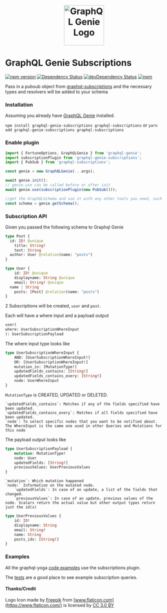 <h1 align="center">
	<img width="128px" src="https://raw.githubusercontent.com/genie-team/graphql-genie/master/resources/logo.svg?sanitize=true" alt="GraphQL Genie Logo">
</h1>

# GraphQL Genie Subscriptions

[![npm version](https://img.shields.io/npm/v/graphql-genie-subscriptions.svg)](https://www.npmjs.com/package/graphql-genie-subscriptions)
[![Dependency Status](https://david-dm.org/genie-team/graphql-genie-subscriptions.svg)](https://david-dm.org/genie-team/graphql-genie-subscriptions)
[![devDependency Status](https://david-dm.org/genie-team/graphql-genie-subscriptions/dev-status.svg)](https://david-dm.org/genie-team/graphql-genie-subscriptions/?type=dev)
[![npm](https://img.shields.io/npm/l/graphql-genie-subscriptions.svg)](https://github.com/genie-team/graphql-genie-subscriptions/blob/master/LICENSE)

Pass in a pubsub object from [graphql-subscriptions](https://github.com/apollographql/graphql-subscriptions) and the necessary types and resolvers will be added to your schema

### Installation
Assuming you already have [GraphQL Genie](https://github.com/genie-team/graphql-genie) installed.

`npm install graphql-genie-subscriptions graphql-subscriptions` or `yarn add graphql-genie-subscriptions graphql-subscriptions`


### Enable plugin

```js
import { FortuneOptions, GraphQLGenie } from 'graphql-genie';
import subscriptionPlugin from 'graphql-genie-subscriptions';
import { PubSub } from 'graphql-subscriptions';

const genie = new GraphQLGenie(...args);

await genie.init();
// genie.use can be called before or after init
await genie.use(subscriptionPlugin(new PubSub())); 

//get the GraphQLSchema and use it with any other tools you need, such as subscriptions-transport-ws
const schema = genie.getSchema();
```

### Subscription API

Given you passed the following schema to Graphql Genie

```graphql
type Post {
  id: ID! @unique
	title: String!
	text: String
  author: User @relation(name: "posts")
}

type User {
	id: ID! @unique
	displayname: String @unique
	email: String! @unique
  name : String 
	posts: [Post] @relation(name: "posts")
}
```

2 Subscriptions will be created, `user` and `post`.

Each will have a where input and a payload output

```graphql
user(
where: UserSubscriptionWhereInput
): UserSubscriptionPayload
```

The where input type looks like

```graphql
type UserSubscriptionWhereInput {
	AND: [UserSubscriptionWhereInput!]
	OR: [UserSubscriptionWhereInput!]
	mutation_in: [MutationType!]
	updatedFields_contains: [String!]
	updatedFields_contains_every: [String!]
	node: UserWhereInput
}
```
`MutationType` is CREATED, UPDATED or DELETED. 

	`updatedFields_contains`: Matches if any of the fields specified have been updated.
	`updatedFields_contains_every`: Matches if all fields specified have been updated.
	`node`: To select specific nodes that you want to be notified about. The WhereInput is the same one used in other Queries and Mutations for this node


The payload output looks like

```graphql
type UserSubscriptionPayload {
	mutation: MutationType!
	node: User
	updatedFields: [String!]
	previousValues: UserPreviousValues
}
```

    `mutation`: Which mutation happened
    `node:` Information on the mutated node.
		`updatedFields`: In case of an update, a list of the fields that changed.
		`previousValues`: In case of an update, previous values of the node. Scalars return the actual value but other output types return just the id(s)

		
```graphql
type UserPreviousValues {
	id: ID!
	displayname: String
	email: String!
	name: String
	posts_ids: [String!]
}
```
		
### Examples

All the graphql-yoga [code examples](https://github.com/genie-team/graphql-genie/blob/master/examples) use the subscriptions plugin.

The [tests](https://github.com/genie-team/graphql-genie/blob/master/plugins/subscriptions/tests/__tests__/subscriptions.ts) are a good place to see example subscription queries.

#### Thanks/Credit

Logo Icon made by [Freepik](http://www.freepik.com) from [www.flaticon.com](https://www.flaticon.com/) is licensed by [CC 3.0 BY](http://creativecommons.org/licenses/by/3.0/)
